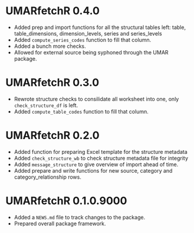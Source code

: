 # UMARfetchR 0.4.0

* Added prep and import functions for all the structural tables left: table, table_dimensions, dimension_levels, series and series_levels
* Added `compute_series_codes` function to fill that column.
* Added a bunch more checks.
* Allowed for external source being syphoned through the UMAR package. 

# UMARfetchR 0.3.0

* Rewrote structure checks to consilidate all worksheet into one, only `check_structure_df` is left.
* Added `compute_table_codes` function to fill that column.

# UMARfetchR 0.2.0

* Added function for preparing Excel template for the structure metadata
* Added `check_structure_wb` to check structure metadata file for integrity
* Added `message_structure` to give overview of import ahead of time.
* Added prepare and write  functions for new source, category and category_relationship rows.

# UMARfetchR 0.1.0.9000

* Added a `NEWS.md` file to track changes to the package.
* Prepared overall package framework.
